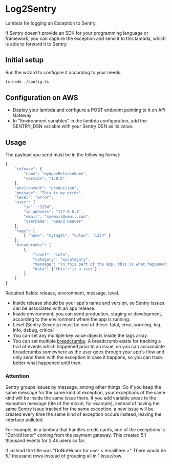 # Log2Sentry

Lambda for logging an Exception to Sentry.

If Sentry doesn't provide an SDK for your programming language or framework, you can capture the exception and send it to this lambda, which is able to forward it to Sentry.

## Initial setup

Run the wizard to configure it according to your needs:

```bash
ts-node ./config.ts
```

## Configuration on AWS

- Deploy your lambda and configure a POST endpoint pointing to it on API Gateway
- In "Environment variables" in the lambda configuration, add the SENTRY_DSN variable with your Sentry DSN as its value.

## Usage

The payload you send must be in the following format:

```javascript
{
	"release": {
		"name": "myAppsReleaseName",
		"version": "1.0.0"
	},
	"environment": "production",
	"message": "This is my error",
	"level": "error",
	"user": {
		"id": "1234",
		"ip_address": "127.0.0.1",
		"email": "myemail@email.com",
		"username": "Keanu Reeves"
	},
	"tags": [
		{ "name": "mytag01", "value": "1234" }
	],
	"breadcrumbs": [
		{
			"level": "info",
			"category": "mycategory",
			"message": "In this part of the app, this is what happened",
			"data": {"this":"is a test"}
		}
	]
}
```

Required fields: release, environment, message, level.

- Inside release should be your app's name and version, so Sentry issues can be associated with an app release.
- Inside environment, you can send production, staging or development, according to the environment where the app is running.
- Level (Sentry Severity) must be one of these: fatal, error, warning, log, info, debug, critical
- You can set any multiple key:value objects inside the tags array.
- You can set multiple [breadcrumbs](https://docs.sentry.io/enriching-error-data/breadcrumbs/?platform=javascript). A breadcrumb exists for tracking a trail of events which happened prior to an issue, so you can accumulate breadcrumbs somewhere as the user goes through your app's flow and only send them with the exception in case it happens, so you can track better what happened until then.

### Attention

Sentry groups issues by message, among other things. So if you keep the same message for the same kind of exception, your exceptions of the same kind will be inside the same issue there. If you add variable areas to the exception message (tite of the movie, for example), instead of having the same Sentry issue tracked for the same exception, a new issue will be created every time the same kind of exception occurs instead, leaving the interface polluted.

For example, in a lambda that handles credit cards, one of the exceptions is "DoNotHonor" coming from the payment gateway.
This created 5.1 thousand events for 2.4k users so far.

If instead the title was "DoNotHonor for user < emailhere >"
There would be 5.1 thousand rows instead of grouping all in 1 issue/row.
